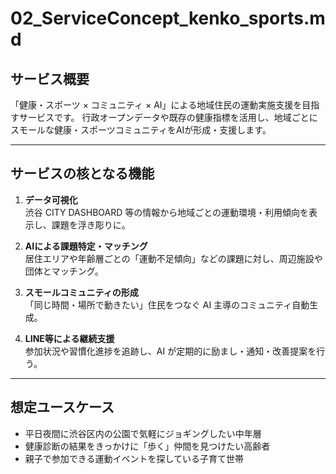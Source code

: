 # 02_ServiceConcept_kenko_sports.md

## サービス概要

「健康・スポーツ × コミュニティ × AI」による地域住民の運動実施支援を目指すサービスです。
行政オープンデータや既存の健康指標を活用し、地域ごとにスモールな健康・スポーツコミュニティをAIが形成・支援します。

---

## サービスの核となる機能

1. **データ可視化**  
   渋谷 CITY DASHBOARD 等の情報から地域ごとの運動環境・利用傾向を表示し、課題を浮き彫りに。

2. **AIによる課題特定・マッチング**  
   居住エリアや年齢層ごとの「運動不足傾向」などの課題に対し、周辺施設や団体とマッチング。

3. **スモールコミュニティの形成**  
   「同じ時間・場所で動きたい」住民をつなぐ AI 主導のコミュニティ自動生成。

4. **LINE等による継続支援**  
   参加状況や習慣化進捗を追跡し、AI が定期的に励まし・通知・改善提案を行う。

---

## 想定ユースケース

- 平日夜間に渋谷区内の公園で気軽にジョギングしたい中年層
- 健康診断の結果をきっかけに「歩く」仲間を見つけたい高齢者
- 親子で参加できる運動イベントを探している子育て世帯
